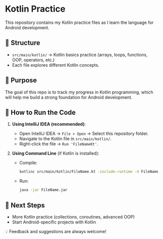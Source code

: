 # Kotlin Practice

This repository contains my Kotlin practice files as I learn the language for Android development.

## 📂 Structure
- `src/main/kotlin/` → Kotlin basics practice (arrays, loops, functions, OOP, operators, etc.)
- Each file explores different Kotlin concepts.

## 🎯 Purpose
The goal of this repo is to track my progress in Kotlin programming, which will help me build a strong foundation for Android development.

## 🏃 How to Run the Code
1. **Using IntelliJ IDEA (recommended)**:
    - Open IntelliJ IDEA → `File > Open` → Select this repository folder.
    - Navigate to the Kotlin file in `src/main/kotlin/`.
    - Right-click the file → `Run 'FileNameKt'`.

2. **Using Command Line** (if Kotlin is installed):
    - Compile:
      ```bash
      kotlinc src/main/kotlin/FileName.kt -include-runtime -d FileName.jar
      ```  
    - Run:
      ```bash
      java -jar FileName.jar
      ```

## 🚀 Next Steps
- More Kotlin practice (collections, coroutines, advanced OOP)
- Start Android-specific projects with Kotlin

💡 Feedback and suggestions are always welcome!
